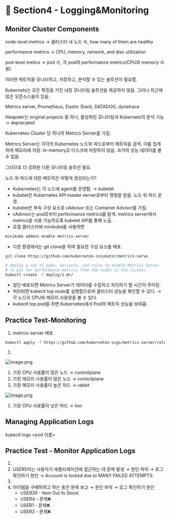 # 🍨 Section4 - Logging&Monitoring

## Monitor Cluster Components


node-level metrics → 클러스터 내 노드 수, how many of them are healthy


performance metrics → CPU, memory, network, and disc utilization


pod-level  metics → pod 수, 각 pod의 performance metrics(CPU와 memory 사용)


이러한 메트릭을 모니터하고, 저장하고, 분석할 수 있는 솔루션이 필요함.


Kubernets는 모든 특징을 가진 내장 모니터링 솔루션을 제공하지 않음. 그러나 최근에 많은 오픈소스들이 있음.


Metrics server, Prometheus, Elastic Stack, DATADOG, dynatrace


Heapster는 original projects 중 하나, 활성화된 모니터링과 Kubernets의 분석 기능 → deprecated


Kubernetes Cluster 당 하나의 Metrics Server를 가짐.


Metrics Server는 각각의 Kubernetes 노드와 파드로부터 메트릭을 검색. 이를 집계하여 메모리에 저장. In-memory로 디스크에 저장하지 않음. 과거의 성능 데이터를 볼 수 없음.


그러므로 더 강화된 다른 모니터링 솔루션 필요.


노드 위 파드에 대한 메트릭은 어떻게 생성되는가?

- Kubernetes는 각 노드에 agent를 운영함. → kubelet
- kubelet은 Kubernetes API master server로부터 명령을 받음. 노드 위 파드 운영.
- kubelet은 부속 구성 요소로 cAdvisor 또는 Container Advisor를 가짐.
- cAdvisor는 pod로부터 performance metrics를 탐색. metrics server에서 metrics을 사용 가능하도록  kubelet API를 통해 노출.
- 로컬 클러스터에 minikube를 사용하면

```bash
minikube addons enable metrics-server
```

- 다른 환경에서는 git clone을 하여 필요한 구성 요소를 배포.

```bash
git clone https://github-com/kubernetes-incubator/metrics-serve

# deploy a set of pods, services, and roles to enable Metrics Server
# to pul for performance metrics from the nodes in the cluster.
kubectl create -f deploy/1.8+/
```

- 일단 배포되면 Metrics Server가 데이터를 수집하고 처리하기 할 시간이 주어짐.
- 처리되면 kubectl top node를 실행함으로써 클러스터 성능을 확인할 수 있다. → 각 노드의 CPU와 메모리 사용량을 볼 수 있다.
- kubectl top pod를 하면 Kubernetes에서 Pod의 메트릭 성능을 보여줌.

## Practice Test-Monitoring

1. metrics-server 배포

```bash
kubectl apply -f https://github.com/kubernetes-sigs/metrics-server/releases/latest/download/components.yaml
```

1. 

![image.png](https://prod-files-secure.s3.us-west-2.amazonaws.com/b2ea2032-00e9-4883-a13b-cb03cf5b2334/be867e9c-0d47-47a3-971e-146d2c8c7945/image.png?X-Amz-Algorithm=AWS4-HMAC-SHA256&X-Amz-Content-Sha256=UNSIGNED-PAYLOAD&X-Amz-Credential=ASIAZI2LB4666B6BUBW5%2F20250505%2Fus-west-2%2Fs3%2Faws4_request&X-Amz-Date=20250505T140948Z&X-Amz-Expires=3600&X-Amz-Security-Token=IQoJb3JpZ2luX2VjEIb%2F%2F%2F%2F%2F%2F%2F%2F%2F%2FwEaCXVzLXdlc3QtMiJIMEYCIQCGYf0W7S9shgvwwNBADO2nfb30gs8m0ukL1RLWqwtUEwIhAOsZ8c6taRGRtmHqhVVYWokqrwf4YynDAcz84KUVI791Kv8DCC8QABoMNjM3NDIzMTgzODA1IgxJPZ6yHH7GakHxmLEq3AOkYCk%2FSiTKSWTlxjiFvB4S3zeKJBX1jjQiHqPpCGHpDrj%2F0IZ7B8xJhVWQ3AbA5pPVWMuLZEC7dJA0%2B2JZxMv5nnOM5OXBd%2F%2BJCYnChO6feCuXNw7LlYFzQYaKPwm1EoiZZLS3kuihkDn%2BPB6FeBCCzfsr8d8m3HJEm7oYBwvwGh8U8yGRPhl9HuB2N6eEV9sgowwGuS%2FJGxs%2Fo%2BSp%2BsxvVYjJUj6W9GN%2B0FKjYBrss8hxtFLtOj7GzW%2BZQfn1VIq4GDMmwPphcPttQ6liHS8z1SqbubelaFRDuPlDOHgZodezfFb%2BhSSNAV%2BfPJifGDhvHwouslBvBVWMrMp1%2BJMaGE%2FkpdegkazmughHWxWuxhwO7q9zlpWl7h4jT9wwuWaYVBLA1ImvzfEwBOjfT7OScAdCGZk48BpXrTEvk67JyZQI7Ztz5Ozts9Wck%2BVCBxc3oEJmSCiu8GLJbCAN5tQ%2Fd2%2BfMyy7txEcI3FHsFHDeJbQ205M%2Fwx1MSIv66ccHWRh%2FbEUA2NG1GC6YMXIqtknjlb0WtWND0Cd7dtRIKLjUOVhhoWSDO1WCiUl%2B2KkUq2VIKbH0AbE5jn2EQVhs84tN8G7zqtlsn2e6x%2FsXkOMeDNDjVLHMdEebyrjBjDo%2FeLABjqkAVei8BhCd84HlDuW8tQto%2BEoVtxpItslo%2Bd5RX6ajugoFyws6rJaWH%2Bowa6FOeWC9O3%2BHPyPhwSRMvb82P58aaXtKWC4K9Wgvp9cwAfoa8p9t%2BajKPcR3J8hEeYYAHxeh3l2iaSbMZ8P3FDLs9xiSuvPEjgl1e%2Fp56jkNL197%2B9ftAT%2F0xXrM9KAuzHN3brUmh9nJfsT88hC%2BW3iL7RXDLe6Zg%2Ba&X-Amz-Signature=e05de53fd5ae3794a5b12a1d22ae0b9654ccc2949ac98ca7cd254ee5350c2d2f&X-Amz-SignedHeaders=host&x-id=GetObject)

1. 가장 CPU 사용률이 많은 노드 → controlplane
2. 가장 메모리 사용률이 많은 노드 → contorlplane
3. 가장 메모리 사용률이 높은 파드 → rabbit

![image.png](https://prod-files-secure.s3.us-west-2.amazonaws.com/b2ea2032-00e9-4883-a13b-cb03cf5b2334/a5ad8203-cf78-4c06-9de1-67cb491aedc9/image.png?X-Amz-Algorithm=AWS4-HMAC-SHA256&X-Amz-Content-Sha256=UNSIGNED-PAYLOAD&X-Amz-Credential=ASIAZI2LB4666B6BUBW5%2F20250505%2Fus-west-2%2Fs3%2Faws4_request&X-Amz-Date=20250505T140948Z&X-Amz-Expires=3600&X-Amz-Security-Token=IQoJb3JpZ2luX2VjEIb%2F%2F%2F%2F%2F%2F%2F%2F%2F%2FwEaCXVzLXdlc3QtMiJIMEYCIQCGYf0W7S9shgvwwNBADO2nfb30gs8m0ukL1RLWqwtUEwIhAOsZ8c6taRGRtmHqhVVYWokqrwf4YynDAcz84KUVI791Kv8DCC8QABoMNjM3NDIzMTgzODA1IgxJPZ6yHH7GakHxmLEq3AOkYCk%2FSiTKSWTlxjiFvB4S3zeKJBX1jjQiHqPpCGHpDrj%2F0IZ7B8xJhVWQ3AbA5pPVWMuLZEC7dJA0%2B2JZxMv5nnOM5OXBd%2F%2BJCYnChO6feCuXNw7LlYFzQYaKPwm1EoiZZLS3kuihkDn%2BPB6FeBCCzfsr8d8m3HJEm7oYBwvwGh8U8yGRPhl9HuB2N6eEV9sgowwGuS%2FJGxs%2Fo%2BSp%2BsxvVYjJUj6W9GN%2B0FKjYBrss8hxtFLtOj7GzW%2BZQfn1VIq4GDMmwPphcPttQ6liHS8z1SqbubelaFRDuPlDOHgZodezfFb%2BhSSNAV%2BfPJifGDhvHwouslBvBVWMrMp1%2BJMaGE%2FkpdegkazmughHWxWuxhwO7q9zlpWl7h4jT9wwuWaYVBLA1ImvzfEwBOjfT7OScAdCGZk48BpXrTEvk67JyZQI7Ztz5Ozts9Wck%2BVCBxc3oEJmSCiu8GLJbCAN5tQ%2Fd2%2BfMyy7txEcI3FHsFHDeJbQ205M%2Fwx1MSIv66ccHWRh%2FbEUA2NG1GC6YMXIqtknjlb0WtWND0Cd7dtRIKLjUOVhhoWSDO1WCiUl%2B2KkUq2VIKbH0AbE5jn2EQVhs84tN8G7zqtlsn2e6x%2FsXkOMeDNDjVLHMdEebyrjBjDo%2FeLABjqkAVei8BhCd84HlDuW8tQto%2BEoVtxpItslo%2Bd5RX6ajugoFyws6rJaWH%2Bowa6FOeWC9O3%2BHPyPhwSRMvb82P58aaXtKWC4K9Wgvp9cwAfoa8p9t%2BajKPcR3J8hEeYYAHxeh3l2iaSbMZ8P3FDLs9xiSuvPEjgl1e%2Fp56jkNL197%2B9ftAT%2F0xXrM9KAuzHN3brUmh9nJfsT88hC%2BW3iL7RXDLe6Zg%2Ba&X-Amz-Signature=45738f2bd7e145963d097b9cb8126deda78f184119cf3f6e0ae413a1eec693c9&X-Amz-SignedHeaders=host&x-id=GetObject)

1. 가장 CPU 사용률이 낮은 파드 → lion

## Managing Application Logs


kubectl logs <pod 이름>


## Practice Test - Monitor Application Logs

1. 
2. USER5라는 사용자가 애플리케이션에 접근하는 데 문제 발생 → 원인 파악 → 로그 확인하기
원인 → Account is locked due to MANY FAILED ATTEMPTS.
3. 
4. 아이템을 구매하려고 하는 동안 문제 보고 → 원인 파악 → 로그 확인하기
원인
    - USER30 - Item Out fo Stock
    - USER4 - 문제❌
    - USER1 - 문제❌
    - USER2 - 문제❌
